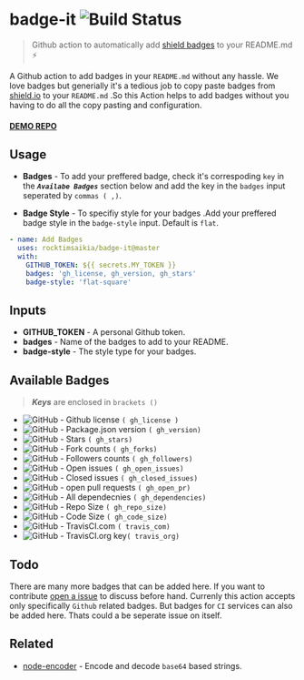 # badge-it ![Build Status](<https://github.com/rocktimsaikia/badge-it/workflows/build/badge.svg>)

> Github action to automatically add [shield badges](<https://shields.io/>) to your README.md :zap:

A Github action to add badges in your `README.md` without any hassle. We love badges but generially it's a tedious job to copy paste badges from [shield.io](<https://shields.io/>) to your `README.md` .So this Action helps to add badges without you having to do all the copy pasting and configuration.

#### [DEMO REPO](<https://github.com/RocktimSaikia/badge-it-demo>)

## Usage

- **Badges** - To add your preffered badge, check it's correspoding `key` in the ***`Availabe Badges`*** section below and add the key in the `badges` input seperated by `commas ( ,)`.

- **Badge Style** - To specifiy style for your badges .Add your preffered badge style in the `badge-style` input. Default is `flat`.

```yml
- name: Add Badges
  uses: rocktimsaikia/badge-it@master
  with:
    GITHUB_TOKEN: ${{ secrets.MY_TOKEN }}
    badges: 'gh_license, gh_version, gh_stars'
    badge-style: 'flat-square'
```

## Inputs

- **GITHUB\_TOKEN** - A personal Github token.
- **badges** - Name of the badges to add to your README.
- **badge-style** - The style type for your badges.

<!-- -->

## Available Badges

> ***Keys*** are enclosed in `brackets ()`

- ![GitHub](https://img.shields.io/github/license/RocktimSaikia/badge-it) \- Github license `( gh_license )`
- ![GitHub](https://img.shields.io/github/package-json/v/rocktimsaikia/badge-it) \- Package.json version `( gh_version)`
- ![GitHub](https://img.shields.io/github/stars/RocktimSaikia/badge-it) \- Stars `( gh_stars)`
- ![GitHub](https://img.shields.io/github/forks/RocktimSaikia/badge-it?label=Fork) \- Fork counts `( gh_forks)`
- ![GitHub](https://img.shields.io/github/followers/RocktimSaikia?label=Followers) \- Followers counts `( gh_followers)`
- ![GitHub](https://img.shields.io/github/issues-raw/RocktimSaikia/badge-it) \- Open issues `( gh_open_issues)`
- ![GitHub](https://img.shields.io/github/issues-closed-raw/RocktimSaikia/badge-it) \- Closed issues `( gh_closed_issues)`
- ![GitHub](https://img.shields.io/github/issues-pr/RocktimSaikia/badge-it) \- open pull requests `( gh_open_pr)`
- ![GitHub](https://img.shields.io/david/RocktimSaikia/badge-it) \- All dependecnies `( gh_dependencies)`
- ![GitHub](https://img.shields.io/github/repo-size/RocktimSaikia/badge-it) \- Repo Size `( gh_repo_size)`
- ![GitHub](https://img.shields.io/github/languages/code-size/RocktimSaikia/badge-it) \- Code Size `( gh_code_size)`
- ![GitHub](https://travis-ci.com/RocktimSaikia/badge-it.svg?branch=master) \- TravisCI.com `( travis_com)`
- ![GitHub](https://travis-ci.org/RocktimSaikia/badge-it.svg?branch=master) \- TravisCI.org key`( travis_org)`
<!-- -->

## Todo

There are many more badges that can be added here. If you want to contribute [open a issue](https://github.com/RocktimSaikia/badge-it/issues/new) to discuss before hand. Currenly this action accepts only specifically `Github` related badges. But badges for `CI` services can also be added here. Thats could a be seperate issue on itself.

## Related

- [node-encoder](<https://github.com/rocktimsaikia/node-encoder>) \- Encode and decode `base64` based strings.

<!-- -->


